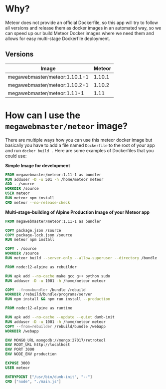 # Why?

Meteor does not provide an official Dockerfile, so this app will try to follow all versions and release them as docker 
images in an automated way, so we can speed up our build Meteor Docker images where we need them and allows for easy 
multi-stage Dockerfile deployment.

## Versions

Image                         | Meteor   
----------------------------- | -------
megawebmaster/meteor:1.10.1-1 | 1.10.1
megawebmaster/meteor:1.10.2-1 | 1.10.2
megawebmaster/meteor:1.11-1   | 1.11

# How can I use the ``megawebmaster/meteor`` image?

There are multiple ways how you can use this meteor docker image but basically you
have to add a file named ``Dockerfile`` to the root of your app and run ``docker build .``
Here are some examples of Dockerfiles that you could use:

**Simple Image for development**

```dockerfile
FROM megawebmaster/meteor:1.11-1 as bundler
RUN adduser -D -u 501 -h /home/meteor meteor
ADD . /source
WORKDIR /source
USER meteor
RUN meteor npm install
CMD meteor --no-release-check 
```

**Multi-stage-building of Alpine Production Image of your Meteor app**

```dockerfile
FROM megawebmaster/meteor:1.11-1 as bundler

COPY package.json /source
COPY package-lock.json /source
RUN meteor npm install

COPY . /source
WORKDIR /source
RUN meteor build --server-only --allow-superuser --directory /bundle

FROM node:12-alpine as rebuilder

RUN apk add --no-cache make gcc g++ python sudo
RUN adduser -D -u 1001 -h /home/meteor meteor

COPY --from=bundler /bundle /rebuild
WORKDIR /rebuild/bundle/programs/server
RUN npm install && npm run install --production

FROM node:12-alpine as runtime

RUN apk add --no-cache --update --quiet dumb-init
RUN adduser -D -u 1001 -h /home/meteor meteor
COPY --from=rebuilder /rebuild/bundle /webapp
WORKDIR /webapp

ENV MONGO_URL mongodb://mongo:27017/retrotool
ENV ROOT_URL http://localhost
ENV PORT 3000
ENV NODE_ENV production

EXPOSE 3000
USER meteor

ENTRYPOINT ["/usr/bin/dumb-init", "--"]
CMD ["node", "./main.js"]
```
